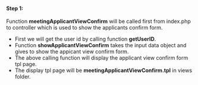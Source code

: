 #### Step 1:

Function **meetingApplicantViewConfirm** will be called first from index.php to controller which is used to show the applicants confirm form.

- First we will get the user id by calling function **getUserID**.
- Function **showApplicantViewConfirm** takes the input data object and gives to show the appicant view confirm form.
- The above calling function will display the applicant view confirm form tpl page.
- The display tpl page will be **meetingApplicantViewConfirm.tpl** in views folder.
